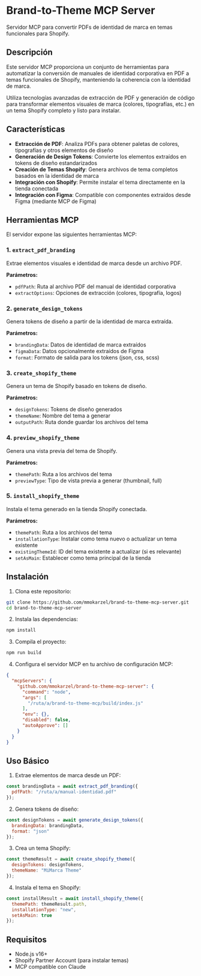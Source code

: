 # Brand-to-Theme MCP Server

Servidor MCP para convertir PDFs de identidad de marca en temas funcionales para Shopify.

## Descripción

Este servidor MCP proporciona un conjunto de herramientas para automatizar la conversión de manuales de identidad corporativa en PDF a temas funcionales de Shopify, manteniendo la coherencia con la identidad de marca.

Utiliza tecnologías avanzadas de extracción de PDF y generación de código para transformar elementos visuales de marca (colores, tipografías, etc.) en un tema Shopify completo y listo para instalar.

## Características

- **Extracción de PDF**: Analiza PDFs para obtener paletas de colores, tipografías y otros elementos de diseño
- **Generación de Design Tokens**: Convierte los elementos extraídos en tokens de diseño estandarizados
- **Creación de Temas Shopify**: Genera archivos de tema completos basados en la identidad de marca
- **Integración con Shopify**: Permite instalar el tema directamente en la tienda conectada
- **Integración con Figma**: Compatible con componentes extraídos desde Figma (mediante MCP de Figma)

## Herramientas MCP

El servidor expone las siguientes herramientas MCP:

### 1. `extract_pdf_branding`

Extrae elementos visuales e identidad de marca desde un archivo PDF.

**Parámetros:**
- `pdfPath`: Ruta al archivo PDF del manual de identidad corporativa
- `extractOptions`: Opciones de extracción (colores, tipografía, logos)

### 2. `generate_design_tokens`

Genera tokens de diseño a partir de la identidad de marca extraída.

**Parámetros:**
- `brandingData`: Datos de identidad de marca extraídos
- `figmaData`: Datos opcionalmente extraídos de Figma
- `format`: Formato de salida para los tokens (json, css, scss)

### 3. `create_shopify_theme`

Genera un tema de Shopify basado en tokens de diseño.

**Parámetros:**
- `designTokens`: Tokens de diseño generados
- `themeName`: Nombre del tema a generar
- `outputPath`: Ruta donde guardar los archivos del tema

### 4. `preview_shopify_theme`

Genera una vista previa del tema de Shopify.

**Parámetros:**
- `themePath`: Ruta a los archivos del tema
- `previewType`: Tipo de vista previa a generar (thumbnail, full)

### 5. `install_shopify_theme`

Instala el tema generado en la tienda Shopify conectada.

**Parámetros:**
- `themePath`: Ruta a los archivos del tema
- `installationType`: Instalar como tema nuevo o actualizar un tema existente
- `existingThemeId`: ID del tema existente a actualizar (si es relevante)
- `setAsMain`: Establecer como tema principal de la tienda

## Instalación

1. Clona este repositorio:
```bash
git clone https://github.com/mmokarzel/brand-to-theme-mcp-server.git
cd brand-to-theme-mcp-server
```

2. Instala las dependencias:
```bash
npm install
```

3. Compila el proyecto:
```bash
npm run build
```

4. Configura el servidor MCP en tu archivo de configuración MCP:
```json
{
  "mcpServers": {
    "github.com/mmokarzel/brand-to-theme-mcp-server": {
      "command": "node",
      "args": [
        "/ruta/a/brand-to-theme-mcp/build/index.js"
      ],
      "env": {},
      "disabled": false,
      "autoApprove": []
    }
  }
}
```

## Uso Básico

1. Extrae elementos de marca desde un PDF:
```javascript
const brandingData = await extract_pdf_branding({
  pdfPath: "/ruta/a/manual-identidad.pdf"
});
```

2. Genera tokens de diseño:
```javascript
const designTokens = await generate_design_tokens({
  brandingData: brandingData,
  format: "json"
});
```

3. Crea un tema Shopify:
```javascript
const themeResult = await create_shopify_theme({
  designTokens: designTokens,
  themeName: "MiMarca Theme"
});
```

4. Instala el tema en Shopify:
```javascript
const installResult = await install_shopify_theme({
  themePath: themeResult.path,
  installationType: "new",
  setAsMain: true
});
```

## Requisitos

- Node.js v16+
- Shopify Partner Account (para instalar temas)
- MCP compatible con Claude